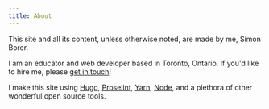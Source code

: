 ```yaml
---
title: About
---
```


This site and all its content, unless otherwise noted, are made by me, Simon Borer.

I am an educator and web developer based in Toronto, Ontario. If you'd like to hire me, please <a href="mailto:simonborer@gmail.com">get in touch</a>!

I make this site using <a href="https://gohugo.io/" target="_blank" rel="noopener nofollow">Hugo</a>, <a href="http://proselint.com/" target="_blank" rel="noopener nofollow">Proselint</a>, <a href="https://yarnpkg.com/en/" target="_blank" rel="noopener nofollow">Yarn</a>, <a href="https://nodejs.org/en/" target="_blank" rel="noopener nofollow">Node</a>, and a plethora of other wonderful open source tools.


